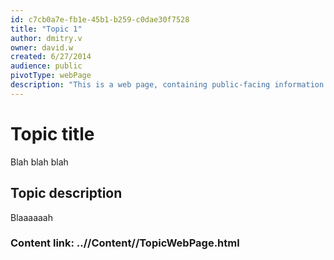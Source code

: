 ```yaml
---
id: c7cb0a7e-fb1e-45b1-b259-c0dae30f7528
title: "Topic 1"
author: dmitry.v
owner: david.w
created: 6/27/2014
audience: public
pivotType: webPage
description: "This is a web page, containing public-facing information on a very important topic."
---
```


# Topic title

Blah blah blah

## Topic description

Blaaaaaah

### Content link: ..//Content//TopicWebPage.html